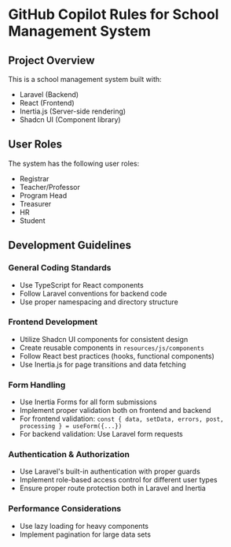# GitHub Copilot Rules for School Management System

## Project Overview

This is a school management system built with:

- Laravel (Backend)
- React (Frontend)
- Inertia.js (Server-side rendering)
- Shadcn UI (Component library)

## User Roles

The system has the following user roles:

- Registrar
- Teacher/Professor
- Program Head
- Treasurer
- HR
- Student

## Development Guidelines

### General Coding Standards

- Use TypeScript for React components
- Follow Laravel conventions for backend code
- Use proper namespacing and directory structure

### Frontend Development

- Utilize Shadcn UI components for consistent design
- Create reusable components in `resources/js/components`
- Follow React best practices (hooks, functional components)
- Use Inertia.js for page transitions and data fetching

### Form Handling

- Use Inertia Forms for all form submissions
- Implement proper validation both on frontend and backend
- For frontend validation: `const { data, setData, errors, post, processing } = useForm({...})`
- For backend validation: Use Laravel form requests

### Authentication & Authorization

- Use Laravel's built-in authentication with proper guards
- Implement role-based access control for different user types
- Ensure proper route protection both in Laravel and Inertia

### Performance Considerations

- Use lazy loading for heavy components
- Implement pagination for large data sets

